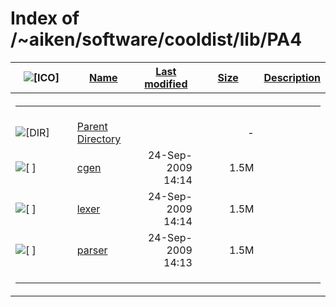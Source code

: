 # Index of /~aiken/software/cooldist/lib/PA4

<table>
<colgroup>
<col style="width: 20%" />
<col style="width: 20%" />
<col style="width: 20%" />
<col style="width: 20%" />
<col style="width: 20%" />
</colgroup>
<thead>
<tr>
<th><img src="/icons/blank.gif" alt="[ICO]" /></th>
<th><a href="?C=N;O=D">Name</a></th>
<th><a href="?C=M;O=A">Last modified</a></th>
<th><a href="?C=S;O=A">Size</a></th>
<th><a href="?C=D;O=A">Description</a></th>
</tr>
</thead>
<tbody>
<tr>
<th colspan="5"><hr /></th>
</tr>
&#10;<tr>
<td data-valign="top"><img src="/icons/back.gif" alt="[DIR]" /></td>
<td><a href="/~aiken/software/cooldist/lib/">Parent Directory</a></td>
<td> </td>
<td style="text-align: right;">-</td>
<td> </td>
</tr>
<tr>
<td data-valign="top"><img src="/icons/unknown.gif" alt="[ ]" /></td>
<td><a href="cgen">cgen</a></td>
<td style="text-align: right;">24-Sep-2009 14:14</td>
<td style="text-align: right;">1.5M</td>
<td> </td>
</tr>
<tr>
<td data-valign="top"><img src="/icons/unknown.gif" alt="[ ]" /></td>
<td><a href="lexer">lexer</a></td>
<td style="text-align: right;">24-Sep-2009 14:14</td>
<td style="text-align: right;">1.5M</td>
<td> </td>
</tr>
<tr>
<td data-valign="top"><img src="/icons/unknown.gif" alt="[ ]" /></td>
<td><a href="parser">parser</a></td>
<td style="text-align: right;">24-Sep-2009 14:13</td>
<td style="text-align: right;">1.5M</td>
<td> </td>
</tr>
<tr>
<td colspan="5"><hr /></td>
</tr>
</tbody>
</table>
